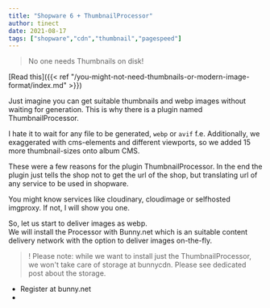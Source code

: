 ```yaml
---
title: "Shopware 6 + ThumbnailProcessor"
author: tinect
date: 2021-08-17
tags: ["shopware","cdn","thumbnail","pagespeed"]
---
```


> No one needs Thumbnails on disk!

[Read this]({{< ref "/you-might-not-need-thumbnails-or-modern-image-format/index.md" >}})

Just imagine you can get suitable thumbnails and webp images without waiting for generation.
This is why there is a plugin named ThumbnailProcessor.

I hate it to wait for any file to be generated, `webp` or `avif` f.e.
Additionally, we exaggerated with cms-elements and different viewports, so we added 15 more thumbnail-sizes onto album CMS.

These were a few reasons for the plugin ThumbnailProcessor. In the end the plugin just tells the shop not to get the url of the shop, but translating url of any service to be used in shopware.

You might know services like cloudinary, cloudimage or selfhosted imgproxy. If not, I will show you one.

So, let us start to deliver images as webp.  
We will install the Processor with Bunny.net which is an suitable content delivery network with the option to deliver images on-the-fly.

>! Please note: while we want to install just the ThumbnailProcessor, we won't take care of storage at bunnycdn. Please see dedicated post about the storage.

- Register at bunny.net
- 